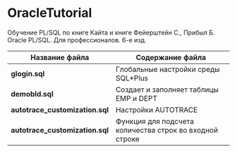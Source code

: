 # OracleTutorial
Обучение PL/SQL по книге Кайта и книге Фейерштейн С., Прибыл Б. Oracle PL/SQL. Для профессионалов. 6-е изд. 

Название файла  | Содержание файла
----------------|----------------------
**glogin.sql**       | Глобальные настройки среды SQL*Plus
**demobld.sql**       | Создает и заполняет таблицы EMP и DEPT
**autotrace_customization.sql**       | Настройки AUTOTRACE
**autotrace_customization.sql**       | Функция для подсчета количества строк во входной строке
